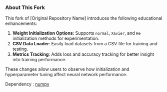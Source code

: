 ### About This Fork

This fork of [Original Repository Name] introduces the following educational enhancements:
1. **Weight Initialization Options**: Supports `normal`, `Xavier`, and `He` initialization methods for experimentation.
2. **CSV Data Loader**: Easily load datasets from a CSV file for training and testing.
3. **Metrics Tracking**: Adds loss and accuracy tracking for better insight into training performance.

These changes allow users to observe how initialization and hyperparameter tuning affect neural network performance.

Dependency : [numpy](http://www.numpy.org/)

